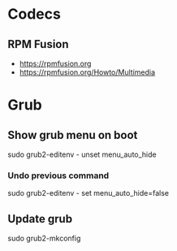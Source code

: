# Codecs

## RPM Fusion
- https://rpmfusion.org
- https://rpmfusion.org/Howto/Multimedia

# Grub

## Show grub menu on boot
sudo grub2-editenv - unset menu_auto_hide

### Undo previous command
sudo grub2-editenv - set menu_auto_hide=false

## Update grub
sudo grub2-mkconfig

